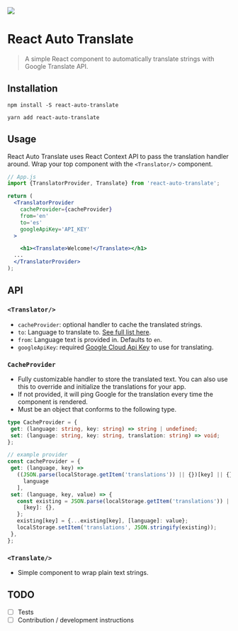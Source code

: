 ![](https://img.shields.io/npm/v/react-auto-translate)
# React Auto Translate
> A simple React component to automatically translate strings with Google Translate API.

## Installation
```
npm install -S react-auto-translate

yarn add react-auto-translate
```

## Usage
React Auto Translate uses React Context API to pass the translation handler around. Wrap your top component with the `<Translator/>` component.

```jsx
// App.js
import {TranslatorProvider, Translate} from 'react-auto-translate';

return (
  <TranslatorProvider
    cacheProvider={cacheProvider}
    from='en'
    to='es'
    googleApiKey='API_KEY'
  >

    <h1><Translate>Welcome!</Translate></h1>
  ...
  </TranslatorProvider>
);
```

## API
### `<Translator/>` ###
  - `cacheProvider`: optional handler to cache the translated strings.
  - `to`: Language to translate to. [See full list here](https://cloud.google.com/translate/docs/languages).
  - `from`: Language text is provided in. Defaults to `en`.
  - `googleApiKey`: required [Google Cloud Api Key](https://cloud.google.com/docs/authentication/api-keys) to use for translating.

### `CacheProvider`
 - Fully customizable handler to store the translated text. You can also use this to override and initialize the translations for your app.
 - If not provided, it will ping Google for the translation every time the component is rendered.
 - Must be an object that conforms to the following type.
 ```ts
type CacheProvider = {
  get: (language: string, key: string) => string | undefined;
  set: (language: string, key: string, translation: string) => void;
};

// example provider
const cacheProvider = {
  get: (language, key) =>
    ((JSON.parse(localStorage.getItem('translations')) || {})[key] || {})[
      language
    ],
  set: (language, key, value) => {
    const existing = JSON.parse(localStorage.getItem('translations')) || {
      [key]: {},
    };
    existing[key] = {...existing[key], [language]: value};
    localStorage.setItem('translations', JSON.stringify(existing));
  },
};
```

### `<Translate/>`
- Simple component to wrap plain text strings.

## TODO
- [ ] Tests
- [ ] Contribution / development instructions
